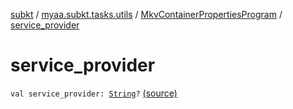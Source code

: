 [subkt](../../index.md) / [myaa.subkt.tasks.utils](../index.md) / [MkvContainerPropertiesProgram](index.md) / [service_provider](./service_provider.md)

# service_provider

`val service_provider: `[`String`](https://kotlinlang.org/api/latest/jvm/stdlib/kotlin/-string/index.html)`?` [(source)](https://github.com/Myaamori/SubKt/blob/0.1.19/src/main/kotlin/myaa/subkt/tasks/utils/mkvmerge.kt#L47)